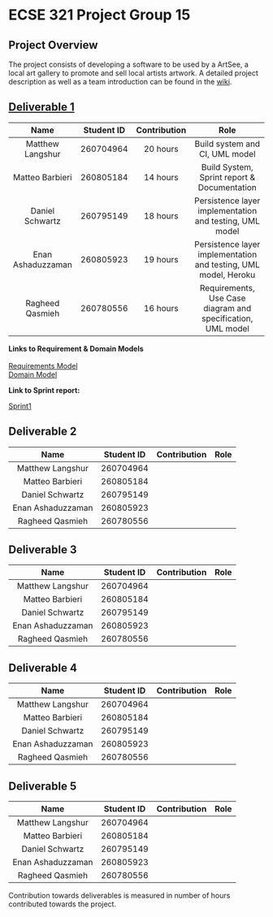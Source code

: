 # ECSE 321 Project Group 15

## Project Overview
The project consists of developing a software to be used by a ArtSee, a local art gallery to promote and sell local artists artwork. A detailed
project description as well as a team introduction can be found in the [wiki](https://github.com/McGill-ECSE321-Fall2020/project-group-15/wiki).




## [Deliverable 1](https://github.com/McGill-ECSE321-Fall2020/project-group-15/wiki/Sprint-1-Report)
|        Name       | Student ID | Contribution | Role                       | 
|:-----------------:|:----------:|:------------:|:--------------------------:|
|  Matthew Langshur |  260704964 |  20 hours    | Build system and CI, UML model|
|  Matteo Barbieri  |  260805184 |  14 hours    | Build System, Sprint report & Documentation|
|  Daniel Schwartz  |  260795149 |  18 hours    | Persistence layer implementation and testing, UML model|
| Enan Ashaduzzaman |  260805923 |  19 hours    | Persistence layer implementation and testing, UML model, Heroku|
|  Ragheed Qasmieh  |  260780556 |  16  hours   | Requirements, Use Case diagram and specification, UML model|

**Links to Requirement & Domain Models**<br></br>
[Requirements Model](https://github.com/McGill-ECSE321-Fall2020/project-group-15/wiki/Requirements-Model)<br>
[Domain Model](https://github.com/McGill-ECSE321-Fall2020/project-group-15/wiki/Domain-Model)


**Link to Sprint report:**

[Sprint1](https://github.com/McGill-ECSE321-Fall2020/project-group-15/wiki/Sprint-1-Report)

## Deliverable 2
|        Name       | Student ID | Contribution | Role                       | 
|:-----------------:|:----------:|:------------:|:--------------------------:|
|  Matthew Langshur |  260704964 |              |                            |
|  Matteo Barbieri  |  260805184 |              |                            |
|  Daniel Schwartz  |  260795149 |              |                            |
| Enan Ashaduzzaman |  260805923 |              |                            |
|  Ragheed Qasmieh  |  260780556 |              |                            |

## Deliverable 3
|        Name       | Student ID | Contribution | Role                       | 
|:-----------------:|:----------:|:------------:|:--------------------------:|
|  Matthew Langshur |  260704964 |              |                            |
|  Matteo Barbieri  |  260805184 |              |                            |
|  Daniel Schwartz  |  260795149 |              |                            |
| Enan Ashaduzzaman |  260805923 |              |                            |
|  Ragheed Qasmieh  |  260780556 |              |                            |

## Deliverable 4
|        Name       | Student ID | Contribution | Role                       | 
|:-----------------:|:----------:|:------------:|:--------------------------:|
|  Matthew Langshur |  260704964 |              |                            |
|  Matteo Barbieri  |  260805184 |              |                            |
|  Daniel Schwartz  |  260795149 |              |                            |
| Enan Ashaduzzaman |  260805923 |              |                            |
|  Ragheed Qasmieh  |  260780556 |              |                            |


## Deliverable 5
|        Name       | Student ID | Contribution | Role                       | 
|:-----------------:|:----------:|:------------:|:--------------------------:|
|  Matthew Langshur |  260704964 |              |                            |
|  Matteo Barbieri  |  260805184 |              |                            |
|  Daniel Schwartz  |  260795149 |              |                            |
| Enan Ashaduzzaman |  260805923 |              |                            |
|  Ragheed Qasmieh  |  260780556 |              |                            |


Contribution towards deliverables is measured in number of hours contributed towards the project. 
